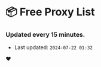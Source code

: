 # :package: Free Proxy List
### Updated every 15 minutes.

- Last updated: `2024-07-22 01:32`

:heart:
